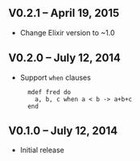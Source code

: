 ## V0.2.1 – April 19, 2015

* Change Elixir version to ~1.0

## V0.2.0 – July 12, 2014

* Support `when` clauses

        mdef fred do
          a, b, c when a < b -> a+b+c
        end
        
## V0.1.0 – July 12, 2014

* Initial release
